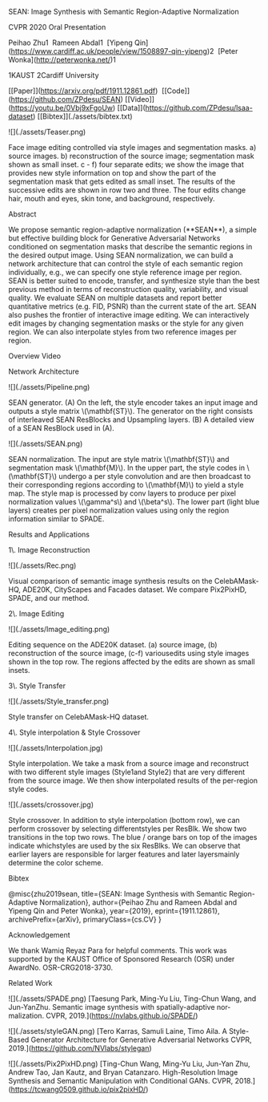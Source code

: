 SEAN: Image Synthesis with Semantic Region-Adaptive Normalization

CVPR 2020 Oral Presentation

Peihao Zhu1  Rameen Abdal1  \[Yipeng Qin\](https://www.cardiff.ac.uk/people/view/1508897-qin-yipeng)2  \[Peter Wonka\](http://peterwonka.net/)1 

1KAUST 2Cardiff University

\[\[Paper\]\](https://arxiv.org/pdf/1911.12861.pdf)  \[\[Code\]\](https://github.com/ZPdesu/SEAN) \[\[Video\]\](https://youtu.be/0Vbj9xFgoUw) \[\[Data\]\](https://github.com/ZPdesu/lsaa-dataset) \[\[Bibtex\]\](./assets/bibtex.txt)

!\[\](./assets/Teaser.png)

Face image editing controlled via style images and segmentation masks. a) source images. b) reconstruction of the source image; segmentation mask shown as small inset. c - f) four separate edits; we show the image that provides new style information on top and show the part of the segmentation mask that gets edited as small inset. The results of the successive edits are shown in row two and three. The four edits change hair, mouth and eyes, skin tone, and background, respectively.

Abstract

We propose semantic region-adaptive normalization (\*\*SEAN\*\*), a simple but effective building block for Generative Adversarial Networks conditioned on segmentation masks that describe the semantic regions in the desired output image. Using SEAN normalization, we can build a network architecture that can control the style of each semantic region individually, e.g., we can specify one style reference image per region. SEAN is better suited to encode, transfer, and synthesize style than the best previous method in terms of reconstruction quality, variability, and visual quality. We evaluate SEAN on multiple datasets and report better quantitative metrics (e.g. FID, PSNR) than the current state of the art. SEAN also pushes the frontier of interactive image editing. We can interactively edit images by changing segmentation masks or the style for any given region. We can also interpolate styles from two reference images per region.

Overview Video

Network Architecture

!\[\](./assets/Pipeline.png)

SEAN generator. (A) On the left, the style encoder takes an input image and outputs a style matrix \\(\\mathbf{ST}\\). The generator on the right consists of interleaved SEAN ResBlocks and Upsampling layers. (B) A detailed view of a SEAN ResBlock used in (A).

!\[\](./assets/SEAN.png)

SEAN normalization. The input are style matrix \\(\\mathbf{ST}\\) and segmentation mask \\(\\mathbf{M}\\). In the upper part, the style codes in \\(\\mathbf{ST}\\) undergo a per style convolution and are then broadcast to their corresponding regions according to \\(\\mathbf{M}\\) to yield a style map. The style map is processed by conv layers to produce per pixel normalization values \\(\\gamma^s\\) and \\(\\beta^s\\). The lower part (light blue layers) creates per pixel normalization values using only the region information similar to SPADE.

Results and Applications

1\\. Image Reconstruction

!\[\](./assets/Rec.png)

Visual comparison of semantic image synthesis results on the CelebAMask-HQ, ADE20K, CityScapes and Facades dataset. We compare Pix2PixHD, SPADE, and our method.

2\\. Image Editing

!\[\](./assets/Image\_editing.png)

Editing sequence on the ADE20K dataset. (a) source image, (b) reconstruction of the source image, (c-f) variousedits using style images shown in the top row. The regions affected by the edits are shown as small insets.

3\\. Style Transfer

!\[\](./assets/Style\_transfer.png)

Style transfer on CelebAMask-HQ dataset.

4\\. Style interpolation & Style Crossover

!\[\](./assets/Interpolation.jpg)

Style interpolation. We take a mask from a source image and reconstruct with two different style images (Style1and Style2) that are very different from the source image. We then show interpolated results of the per-region style codes.

!\[\](./assets/crossover.jpg)

Style crossover. In addition to style interpolation (bottom row), we can perform crossover by selecting differentstyles per ResBlk. We show two transitions in the top two rows. The blue / orange bars on top of the images indicate whichstyles are used by the six ResBlks. We can observe that earlier layers are responsible for larger features and later layersmainly determine the color scheme.

Bibtex

  @misc{zhu2019sean,
    title={SEAN: Image Synthesis with Semantic Region-Adaptive Normalization},
    author={Peihao Zhu and Rameen Abdal and Yipeng Qin and Peter Wonka},
    year={2019},
    eprint={1911.12861},
    archivePrefix={arXiv},
    primaryClass={cs.CV}
}

Acknowledgement

We thank Wamiq Reyaz Para for helpful comments. This work was supported by the KAUST Office of Sponsored Research (OSR) under AwardNo. OSR-CRG2018-3730.

Related Work

!\[\](./assets/SPADE.png) \[Taesung Park, Ming-Yu Liu, Ting-Chun Wang, and Jun-YanZhu. Semantic image synthesis with spatially-adaptive nor-malization. CVPR, 2019.\](https://nvlabs.github.io/SPADE/)

!\[\](./assets/styleGAN.png) \[Tero Karras, Samuli Laine, Timo Aila. A Style-Based Generator Architecture for Generative Adversarial Networks CVPR, 2019.\](https://github.com/NVlabs/stylegan)

!\[\](./assets/Pix2PixHD.png) \[Ting-Chun Wang, Ming-Yu Liu, Jun-Yan Zhu, Andrew Tao, Jan Kautz, and Bryan Catanzaro. High-Resolution Image Synthesis and Semantic Manipulation with Conditional GANs. CVPR, 2018.\](https://tcwang0509.github.io/pix2pixHD/)
